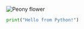 
![Peony flower](https://upload.wikimedia.org/wikipedia/commons/5/5e/Peony_in_Bloom.jpg)


```python
print("Hello from Python!")






